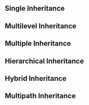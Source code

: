 ## Single Inheritance
## Multilevel Inheritance
## Multiple Inheritance
## Hierarchical Inheritance
## Hybrid Inheritance
## Multipath Inheritance
